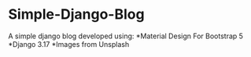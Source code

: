 # Simple-Django-Blog

A simple django blog developed using:
*Material Design For Bootstrap 5
*Django 3.17 
*Images from Unsplash
